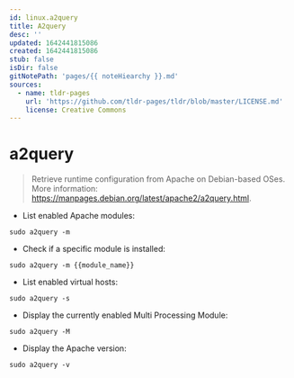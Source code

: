 ```yaml
---
id: linux.a2query
title: A2query
desc: ''
updated: 1642441815086
created: 1642441815086
stub: false
isDir: false
gitNotePath: 'pages/{{ noteHiearchy }}.md'
sources:
  - name: tldr-pages
    url: 'https://github.com/tldr-pages/tldr/blob/master/LICENSE.md'
    license: Creative Commons
---
```

# a2query

> Retrieve runtime configuration from Apache on Debian-based OSes.
> More information: <https://manpages.debian.org/latest/apache2/a2query.html>.

- List enabled Apache modules:

`sudo a2query -m`

- Check if a specific module is installed:

`sudo a2query -m {{module_name}}`

- List enabled virtual hosts:

`sudo a2query -s`

- Display the currently enabled Multi Processing Module:

`sudo a2query -M`

- Display the Apache version:

`sudo a2query -v`


